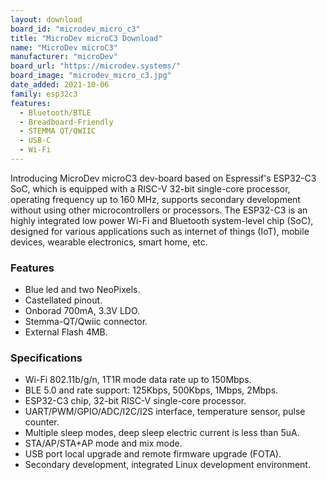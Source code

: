```yaml
---
layout: download
board_id: "microdev_micro_c3"
title: "MicroDev microC3 Download"
name: "MicroDev microC3"
manufacturer: "microDev"
board_url: "https://microdev.systems/"
board_image: "microdev_micro_c3.jpg"
date_added: 2021-10-06
family: esp32c3
features:
  - Bluetooth/BTLE
  - Breadboard-Friendly
  - STEMMA QT/QWIIC
  - USB-C
  - Wi-Fi
---
```


Introducing MicroDev microC3 dev-board based on Espressif's ESP32-C3 SoC, which is equipped with a RISC-V 32-bit single-core processor, operating frequency up to 160 MHz, supports secondary development without using other microcontrollers or processors. The ESP32-C3 is an highly integrated low power Wi-Fi and Bluetooth system-level chip (SoC), designed for various applications such as internet of things (IoT), mobile devices, wearable electronics, smart home, etc.

### Features

- Blue led and two NeoPixels.
- Castellated pinout.
- Onborad 700mA, 3.3V LDO.
- Stemma-QT/Qwiic connector.
- External Flash 4MB.

### Specifications

- Wi-Fi 802.11b/g/n, 1T1R mode data rate up to 150Mbps.
- BLE 5.0 and rate support: 125Kbps, 500Kbps, 1Mbps, 2Mbps.
- ESP32-C3 chip, 32-bit RISC-V single-core processor.
- UART/PWM/GPIO/ADC/I2C/I2S interface, temperature sensor, pulse counter.
- Multiple sleep modes, deep sleep electric current is less than 5uA.
- STA/AP/STA+AP mode and mix mode.
- USB port local upgrade and remote firmware upgrade (FOTA).
- Secondary development, integrated Linux development environment.
